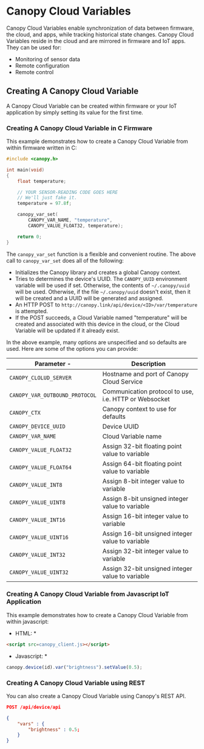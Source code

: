 Canopy Cloud Variables
===============================================================================

Canopy Cloud Variables enable synchronization of data between firmware, the
cloud, and apps, while tracking historical state changes.  Canopy Cloud
Variables reside in the cloud and are mirrored in firmware and IoT apps.
They can be used for:

 - Monitoring of sensor data
 - Remote configuration
 - Remote control


Creating A Canopy Cloud Variable
-------------------------------------------------------------------------------
A Canopy Cloud Variable can be created within firmware or your IoT application
by simply setting its value for the first time.

### Creating A Canopy Cloud Variable in C Firmware

This example demonstrates how to create a Canopy Cloud Variable from within
firmware written in C:

```c
#include <canopy.h>

int main(void)
{
    float temperature;

    // YOUR SENSOR-READING CODE GOES HERE
    // We'll just fake it.
    temperature = 97.8f;

    canopy_var_set(
        CANOPY_VAR_NAME, "temperature", 
        CANOPY_VALUE_FLOAT32, temperature);

    return 0;
}
```

The `canopy_var_set` function is a flexible and convenient routine.  The above
call to `canopy_var_set` does all of the following:

  - Initializes the Canopy library and creates a global Canopy context.
  - Tries to determines the device's UUID.  The `CANOPY_UUID` environment
    variable will be used if set.   Otherwise, the contents of `~/.canopy/uuid`
    will be used.  Otherwise, if the file `~/.canopy/uuid` doesn't exist, then
    it will be created and a UUID will be generated and assigned.
  - An HTTP POST to `http://canopy.link/api/device/<ID>/var/temperature` is
    attempted.
  - If the POST succeeds, a Cloud Variable named "temperature" will be created
    and associated with this device in the cloud, or the Cloud Variable will be
    updated if it already exist.

In the above example, many options are unspecified and so defaults are used.
Here are some of the options you can provide:

| Parameter                    -| Description
|-------------------------------|-----------------------------------------------
| `CANOPY_CLOLUD_SERVER`        | Hostname and port of Canopy Cloud Service
| `CANOPY_VAR_OUTBOUND_PROTOCOL`| Communication protocol to use, i.e. HTTP or Websocket
| `CANOPY_CTX`                  | Canopy context to use for defaults
| `CANOPY_DEVICE_UUID`          | Device UUID
| `CANOPY_VAR_NAME`             | Cloud Variable name
| `CANOPY_VALUE_FLOAT32`        | Assign 32-bit floating point value to variable
| `CANOPY_VALUE_FLOAT64`        | Assign 64-bit floating point value to variable
| `CANOPY_VALUE_INT8`           | Assign 8-bit integer value to variable
| `CANOPY_VALUE_UINT8`          | Assign 8-bit unsigned integer value to variable
| `CANOPY_VALUE_INT16`          | Assign 16-bit integer value to variable
| `CANOPY_VALUE_UINT16`         | Assign 16-bit unsigned integer value to variable
| `CANOPY_VALUE_INT32`          | Assign 32-bit integer value to variable
| `CANOPY_VALUE_UINT32`         | Assign 32-bit unsigned integer value to variable


### Creating A Canopy Cloud Variable from Javascript IoT Application

This example demonstrates how to create a Canopy Cloud Variable from within
javascript:

* HTML: *
```html
<script src=canopy_client.js></script>
```

* Javascript: *
```javascript
canopy.device(id).var("brightness").setValue(0.5);
```

### Creating A Canopy Cloud Variable using REST

You can also create a Canopy Cloud Variable using Canopy's REST API.

```json
POST /api/device/api

{
    "vars" : {
        "brightness" : 0.5;
    }
}
```
